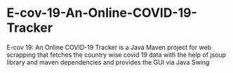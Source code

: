 # E-cov-19-An-Online-COVID-19-Tracker
E-cov 19: An Online COVID-19 Tracker is a Java Maven project for web scrapping that fetches the country wise covid 19 data with the help of jsoup library and maven dependencies and provides the GUI via Java Swing
